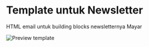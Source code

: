 # Template untuk Newsletter

HTML email untuk building blocks newsletternya Mayar

![Preview template](https://user-images.githubusercontent.com/3937792/110434832-e05ca980-80e4-11eb-8e0e-995df9129f24.png)